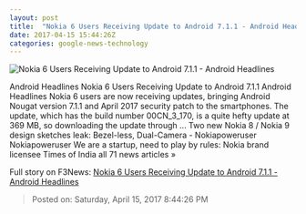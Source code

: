 ```yaml
---
layout: post
title:  "Nokia 6 Users Receiving Update to Android 7.1.1 - Android Headlines"
date: 2017-04-15 15:44:26Z
categories: google-news-technology
---
```


![Nokia 6 Users Receiving Update to Android 7.1.1 - Android Headlines](https://www.androidheadlines.com/wp-content/uploads/2017/02/Nokia-6-AH-1.jpg)

Android Headlines Nokia 6 Users Receiving Update to Android 7.1.1 Android Headlines Nokia 6 users are now receiving updates, bringing Android Nougat version 7.1.1 and April 2017 security patch to the smartphones. The update, which has the build number 00CN_3_170, is a quite hefty update at 369 MB, so downloading the update through ... Two new Nokia 8 / Nokia 9 design sketches leak: Bezel-less, Dual-Camera - Nokiapoweruser Nokiapoweruser We are a startup, need to play by rules: Nokia brand licensee Times of India all 71 news articles »


Full story on F3News: [Nokia 6 Users Receiving Update to Android 7.1.1 - Android Headlines](http://www.f3nws.com/n/yYtmgF)

> Posted on: Saturday, April 15, 2017 8:44:26 PM

